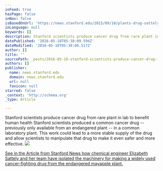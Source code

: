 ```yaml
---
inFeed: true
hasPage: false
inNav: false
isBasedOnUrl: 'https://news.stanford.edu/2015/09/10/plants-drug-sattely-091015/'
inLanguage: null
keywords: []
description: Stanford scientists produce cancer drug from rare plant in lab to benefit human health Stanford scientists produced a common cancer drug – previously only available from an endangered plant – in a common laboratory plant. This work could lead to a more stable supply of the drug and allow scientists to manipulate that drug to make it even safer and more effective.
datePublished: '2016-05-18T05:38:09.594Z'
dateModified: '2016-05-18T05:38:06.517Z'
author: []
title: ''
sourcePath: _posts/2016-05-18-stanford-scientists-produce-cancer-drug-from-rare-plant-in-l.md
authors: []
publisher:
  name: news.stanford.edu
  domain: news.stanford.edu
  url: null
  favicon: null
starred: false
_context: 'http://schema.org'
_type: Article

---
```

Stanford scientists produce cancer drug from rare plant in lab to benefit human health Stanford scientists produced a common cancer drug -- previously only available from an endangered plant -- in a common laboratory plant. This work could lead to a more stable supply of the drug and allow scientists to manipulate that drug to make it even safer and more effective.
![](https://the-grid-user-content.s3-us-west-2.amazonaws.com/8338d5cd-37bf-4bff-b9fe-ea0ca72b8fe0.jpg)

[See in the Article from Stanford News how chemical engineer Elizabeth Sattely and her team have isolated the machinery for making a widely used cancer-fighting drug from the endangered mayapple plant.][0]

[0]: https://news.stanford.edu/2015/09/10/plants-drug-sattely-091015/